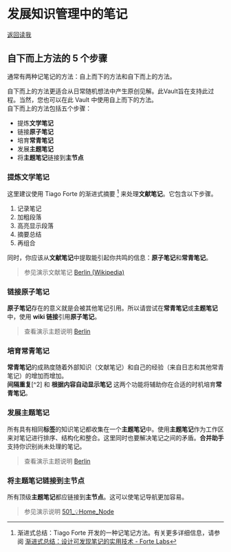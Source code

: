 # 发展知识管理中的笔记
[返回读我](../../README_CN.md)

## 自下而上方法的 5 个步骤

通常有两种记笔记的方法：自上而下的方法和自下而上的方法。  

自下而上的方法更适合从日常随机想法中产生原创见解。此Vault旨在支持此过程。当然，您也可以在此 Vault 中使用自上而下的方法。  
自下而上的方法包括五个步骤：

- 提炼**文学笔记**
- 链接**原子笔记**
- 培育**常青笔记**
- 发展**主题笔记**
- 将**主题笔记**链接到**主节点**


### 提炼文学笔记
这里建议使用 Tiago Forte 的渐进式摘要 [^1] 来处理**文献笔记**。它包含以下步骤。
1. 记录笔记
2. 加粗段落
3. 高亮显示段落
4. 摘要总结
5. 再组合

同时，你应该从**文献笔记**中提取能引起你共鸣的信息：**原子笔记**和**常青笔记**。  

> 参见演示文献笔记 [Berlin (Wikipedia)](../../500_Knowledge_Management/510_📔Literature_Notes/Berlin%20(Wikipedia).md)

### 链接原子笔记
**原子笔记**存在的意义就是会被其他笔记引用。所以请尝试在**常青笔记**或**主题笔记**中，使用 **wiki 链接**引用**原子笔记**。

> 查看演示主题说明 [Berlin](../../500_Knowledge_Management/570_🗩Topics/Berlin.md)

### 培育常青笔记

**常青笔记**的成熟度随着外部知识（文献笔记）和自己的经验（来自日志和其他常青笔记）的增加而增加。  
**间隔重复**[^2] 和 **根据内容自动显示笔记** 这两个功能将辅助你在合适的时机培育**常青笔记**。


### 发展主题笔记

所有具有相同**标签**的知识笔记都收集在一个**主题笔记**中。使用**主题笔记**作为工作区来对笔记进行排序、结构化和整合。这里同时也要解决笔记之间的矛盾。**合并助手**支持你识别尚未处理的笔记。

> 查看演示主题说明 [Berlin](../../500_Knowledge_Management/570_🗩Topics/Berlin.md)

### 将主题笔记链接到主节点
所有顶级**主题笔记**都应链接到**主节点**。这可以使笔记导航更加容易。

> 参见演示说明 [501_💡Home_Node](../../500_Knowledge_Management/501_💡Home_Node.md)



[^1]: 渐进式总结：Tiago Forte 开发的一种记笔记方法。有关更多详细信息，请参阅 [渐进式总结：设计可发现笔记的实用技术 - Forte Labs](https://fortelabs.co/blog/progressive-summarization-a-practical-technique-for-designing-discoverable-notes/)





